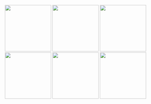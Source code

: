 <p align="center">
  <img src="https://i.imgur.com/v3deTGu.jpg" width="150" title="Login" alt="">
  <img src="https://i.imgur.com/s0qpPe0.jpg" width="150" title="Home" alt="">
  <img src="https://i.imgur.com/tR7R1Jf.jpg" width="150" title="Detile Item" alt="">
  <img src="https://i.imgur.com/RdEPyXn.jpg" width="150" title="Payment Midtrans" alt="">
  <img src="https://i.imgur.com/kB0Irwq.jpg" width="150" title="Cart" alt="">
  <img src="https://i.imgur.com/kDIGO0Q.jpg" width="150" title="Order history and status" alt="">
</p>
